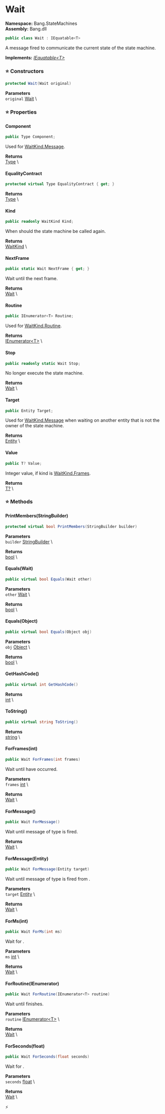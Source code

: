 # Wait

**Namespace:** Bang.StateMachines \
**Assembly:** Bang.dll

```csharp
public class Wait : IEquatable<T>
```

A message fired to communicate the current state of the state machine.

**Implements:** _[IEquatable\<T\>](https://learn.microsoft.com/en-us/dotnet/api/System.IEquatable-1?view=net-7.0)_

### ⭐ Constructors
```csharp
protected Wait(Wait original)
```

**Parameters** \
`original` [Wait](../..//Bang/StateMachines/Wait.html) \

### ⭐ Properties
#### Component
```csharp
public Type Component;
```

Used for [WaitKind.Message](../../Bang/StateMachines/WaitKind.html#Message).

**Returns** \
[Type](https://learn.microsoft.com/en-us/dotnet/api/System.Type?view=net-7.0) \
#### EqualityContract
```csharp
protected virtual Type EqualityContract { get; }
```

**Returns** \
[Type](https://learn.microsoft.com/en-us/dotnet/api/System.Type?view=net-7.0) \
#### Kind
```csharp
public readonly WaitKind Kind;
```

When should the state machine be called again.

**Returns** \
[WaitKind](../..//Bang/StateMachines/WaitKind.html) \
#### NextFrame
```csharp
public static Wait NextFrame { get; }
```

Wait until the next frame.

**Returns** \
[Wait](../..//Bang/StateMachines/Wait.html) \
#### Routine
```csharp
public IEnumerator<T> Routine;
```

Used for [WaitKind.Routine](../../Bang/StateMachines/WaitKind.html#Routine).

**Returns** \
[IEnumerator\<T\>](https://learn.microsoft.com/en-us/dotnet/api/System.Collections.Generic.IEnumerator-1?view=net-7.0) \
#### Stop
```csharp
public readonly static Wait Stop;
```

No longer execute the state machine.

**Returns** \
[Wait](../..//Bang/StateMachines/Wait.html) \
#### Target
```csharp
public Entity Target;
```

Used for [WaitKind.Message](../../Bang/StateMachines/WaitKind.html#Message) when waiting on another entity that is not the owner of the state machine.

**Returns** \
[Entity](../..//Bang/Entities/Entity.html) \
#### Value
```csharp
public T? Value;
```

Integer value, if kind is [WaitKind.Frames](../../Bang/StateMachines/WaitKind.html#Frames).

**Returns** \
[T?](https://learn.microsoft.com/en-us/dotnet/api/System.Nullable-1?view=net-7.0) \
### ⭐ Methods
#### PrintMembers(StringBuilder)
```csharp
protected virtual bool PrintMembers(StringBuilder builder)
```

**Parameters** \
`builder` [StringBuilder](https://learn.microsoft.com/en-us/dotnet/api/System.Text.StringBuilder?view=net-7.0) \

**Returns** \
[bool](https://learn.microsoft.com/en-us/dotnet/api/System.Boolean?view=net-7.0) \

#### Equals(Wait)
```csharp
public virtual bool Equals(Wait other)
```

**Parameters** \
`other` [Wait](../..//Bang/StateMachines/Wait.html) \

**Returns** \
[bool](https://learn.microsoft.com/en-us/dotnet/api/System.Boolean?view=net-7.0) \

#### Equals(Object)
```csharp
public virtual bool Equals(Object obj)
```

**Parameters** \
`obj` [Object](https://learn.microsoft.com/en-us/dotnet/api/System.Object?view=net-7.0) \

**Returns** \
[bool](https://learn.microsoft.com/en-us/dotnet/api/System.Boolean?view=net-7.0) \

#### GetHashCode()
```csharp
public virtual int GetHashCode()
```

**Returns** \
[int](https://learn.microsoft.com/en-us/dotnet/api/System.Int32?view=net-7.0) \

#### ToString()
```csharp
public virtual string ToString()
```

**Returns** \
[string](https://learn.microsoft.com/en-us/dotnet/api/System.String?view=net-7.0) \

#### ForFrames(int)
```csharp
public Wait ForFrames(int frames)
```

Wait until <paramref name="frames" /> have occurred.

**Parameters** \
`frames` [int](https://learn.microsoft.com/en-us/dotnet/api/System.Int32?view=net-7.0) \

**Returns** \
[Wait](../..//Bang/StateMachines/Wait.html) \

#### ForMessage()
```csharp
public Wait ForMessage()
```

Wait until message of type <typeparamref name="T" /> is fired.

**Returns** \
[Wait](../..//Bang/StateMachines/Wait.html) \

#### ForMessage(Entity)
```csharp
public Wait ForMessage(Entity target)
```

Wait until message of type <typeparamref name="T" /> is fired from <paramref name="target" />.

**Parameters** \
`target` [Entity](../..//Bang/Entities/Entity.html) \

**Returns** \
[Wait](../..//Bang/StateMachines/Wait.html) \

#### ForMs(int)
```csharp
public Wait ForMs(int ms)
```

Wait for <paramref name="ms" />.

**Parameters** \
`ms` [int](https://learn.microsoft.com/en-us/dotnet/api/System.Int32?view=net-7.0) \

**Returns** \
[Wait](../..//Bang/StateMachines/Wait.html) \

#### ForRoutine(IEnumerator<T>)
```csharp
public Wait ForRoutine(IEnumerator<T> routine)
```

Wait until <paramref name="routine" /> finishes.

**Parameters** \
`routine` [IEnumerator\<T\>](https://learn.microsoft.com/en-us/dotnet/api/System.Collections.Generic.IEnumerator-1?view=net-7.0) \

**Returns** \
[Wait](../..//Bang/StateMachines/Wait.html) \

#### ForSeconds(float)
```csharp
public Wait ForSeconds(float seconds)
```

Wait for <paramref name="seconds" />.

**Parameters** \
`seconds` [float](https://learn.microsoft.com/en-us/dotnet/api/System.Single?view=net-7.0) \

**Returns** \
[Wait](../..//Bang/StateMachines/Wait.html) \



⚡